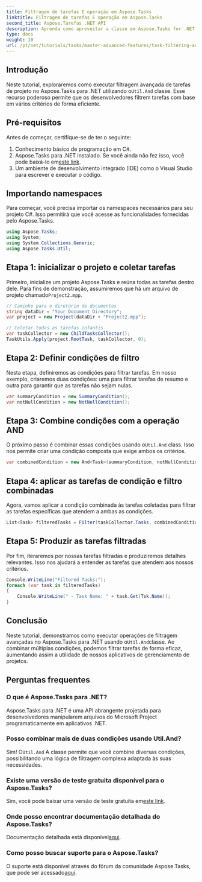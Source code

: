 ```yaml
---
title: Filtragem de tarefas E operação em Aspose.Tasks
linktitle: Filtragem de tarefas E operação em Aspose.Tasks
second_title: Aspose.Tarefas .NET API
description: Aprenda como aproveitar a classe em Aspose.Tasks for .NET para filtrar tarefas de projeto com base em várias condições. Combinando critérios como tarefas de resumo e atributos não nulos.
type: docs
weight: 10
url: /pt/net/tutorials/tasks/master-advanced-features/task-filtering-and-operation/
---
```

## Introdução

Neste tutorial, exploraremos como executar filtragem avançada de tarefas de projeto no Aspose.Tasks para .NET utilizando o`Util.And` classe. Esse recurso poderoso permite que os desenvolvedores filtrem tarefas com base em vários critérios de forma eficiente.

## Pré-requisitos

Antes de começar, certifique-se de ter o seguinte:

1. Conhecimento básico de programação em C#.
2.  Aspose.Tasks para .NET instalado. Se você ainda não fez isso, você pode baixá-lo em[este link](https://releases.aspose.com/tasks/net/).
3. Um ambiente de desenvolvimento integrado (IDE) como o Visual Studio para escrever e executar o código.

## Importando namespaces

Para começar, você precisa importar os namespaces necessários para seu projeto C#. Isso permitirá que você acesse as funcionalidades fornecidas pelo Aspose.Tasks.

```csharp
using Aspose.Tasks;
using System;
using System.Collections.Generic;
using Aspose.Tasks.Util;

```

## Etapa 1: inicializar o projeto e coletar tarefas

 Primeiro, inicialize um projeto Aspose.Tasks e reúna todas as tarefas dentro dele. Para fins de demonstração, assumiremos que há um arquivo de projeto chamado`Project2.mpp`.

```csharp
// Caminho para o diretório de documentos
string dataDir = "Your Document Directory";
var project = new Project(dataDir + "Project2.mpp");

// Coletar todas as tarefas infantis
var taskCollector = new ChildTasksCollector();
TaskUtils.Apply(project.RootTask, taskCollector, 0);
```

## Etapa 2: Definir condições de filtro

Nesta etapa, definiremos as condições para filtrar tarefas. Em nosso exemplo, criaremos duas condições: uma para filtrar tarefas de resumo e outra para garantir que as tarefas não sejam nulas.

```csharp
var summaryCondition = new SummaryCondition();
var notNullCondition = new NotNullCondition();
```

## Etapa 3: Combine condições com a operação AND

 O próximo passo é combinar essas condições usando o`Util.And` class. Isso nos permite criar uma condição composta que exige ambos os critérios.

```csharp
var combinedCondition = new And<Task>(summaryCondition, notNullCondition);
```

## Etapa 4: aplicar as tarefas de condição e filtro combinadas

Agora, vamos aplicar a condição combinada às tarefas coletadas para filtrar as tarefas específicas que atendem a ambas as condições.

```csharp
List<Task> filteredTasks = Filter(taskCollector.Tasks, combinedCondition);
```

## Etapa 5: Produzir as tarefas filtradas

Por fim, iteraremos por nossas tarefas filtradas e produziremos detalhes relevantes. Isso nos ajudará a entender as tarefas que atendem aos nossos critérios.

```csharp
Console.WriteLine("Filtered Tasks:");
foreach (var task in filteredTasks)
{
    Console.WriteLine(" - Task Name: " + task.Get(Tsk.Name));
}
```

## Conclusão

 Neste tutorial, demonstramos como executar operações de filtragem avançadas no Aspose.Tasks para .NET usando o`Util.And`classe. Ao combinar múltiplas condições, podemos filtrar tarefas de forma eficaz, aumentando assim a utilidade de nossos aplicativos de gerenciamento de projetos.

## Perguntas frequentes

### O que é Aspose.Tasks para .NET?

Aspose.Tasks para .NET é uma API abrangente projetada para desenvolvedores manipularem arquivos do Microsoft Project programaticamente em aplicativos .NET.

### Posso combinar mais de duas condições usando Util.And?

 Sim! O`Util.And` A classe permite que você combine diversas condições, possibilitando uma lógica de filtragem complexa adaptada às suas necessidades.

### Existe uma versão de teste gratuita disponível para o Aspose.Tasks?

 Sim, você pode baixar uma versão de teste gratuita em[este link](https://releases.aspose.com/).

### Onde posso encontrar documentação detalhada do Aspose.Tasks?

 Documentação detalhada está disponível[aqui](https://reference.aspose.com/tasks/net/).

### Como posso buscar suporte para o Aspose.Tasks?

 O suporte está disponível através do fórum da comunidade Aspose.Tasks, que pode ser acessado[aqui](https://forum.aspose.com/c/tasks/15).